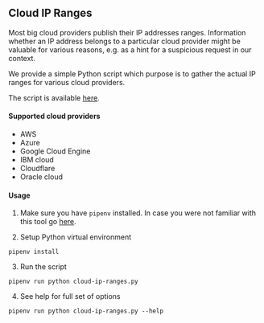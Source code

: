 ## Cloud IP Ranges

Most big cloud providers publish their IP addresses ranges. Information whether an IP address belongs to a particular cloud provider
might be valuable for various reasons, e.g. as a hint for a suspicious request in our context.  

We provide a simple Python script which purpose is to gather the actual IP ranges for various cloud providers.

The script is available [here](https://github.com/nixer-io/nixer-spring-plugin/tree/master/scripts/ip_cloud_ranges).
 
#### Supported cloud providers

- AWS
- Azure
- Google Cloud Engine
- IBM cloud
- Cloudflare
- Oracle cloud
  
#### Usage

1. Make sure you have `pipenv` installed. In case you were not familiar with this tool go [here](https://github.com/pypa/pipenv).

2. Setup Python virtual environment
```
pipenv install
```

3. Run the script
```
pipenv run python cloud-ip-ranges.py
```

4. See help for full set of options
```
pipenv run python cloud-ip-ranges.py --help
```
